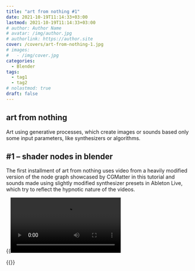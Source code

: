 ```yaml
---
title: "art from nothing #1"
date: 2021-10-19T11:14:33+03:00
lastmod: 2021-10-19T11:14:33+03:00
# author: Author Name
# avatar: /img/author.jpg
# authorlink: https://author.site
cover: /covers/art-from-nothing-1.jpg
# images:
#   - /img/cover.jpg
categories:
  - Blender
tags:
  - tag1
  - tag2
# nolastmod: true
draft: false
---
```

<!--more-->

## art from nothing

Art using generative processes, which create images or sounds based only some input parameters, like synthesizers or algorithms.

## #1 – shader nodes in blender

The first installment of art from nothing uses video from a heavily modified version of the node graph showcased by CGMatter in this tutorial and sounds made using slightly modified synthesizer presets in Ableton Live, which try to reflect the hypnotic nature of the videos.

{{<video src="afn-1-1.mp4">}}
{{<video src="afn-1-2.mp4">}}
{{<video src="afn-1-3.mp4">}}
{{<video src="afn-1-4.mp4">}}

{{<download file="afn-1.blend.zip" text="Download .blend file">}}